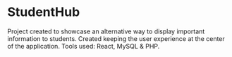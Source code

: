 # StudentHub
Project created to showcase an alternative way to display important information to students. Created keeping the user experience at the center of the application. Tools used: React, MySQL &amp; PHP. 
